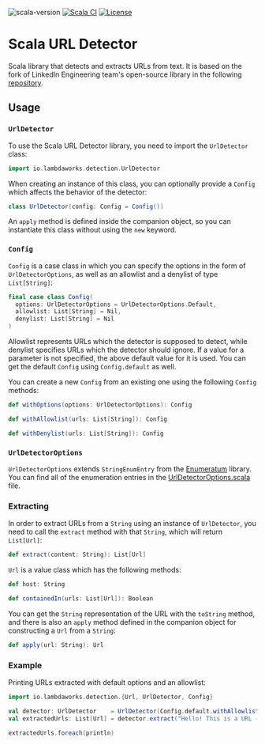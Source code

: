![scala-version][scala-version-badge]
[![Scala CI](https://github.com/lambdaworks/scurl-detector/actions/workflows/ci.yml/badge.svg)](https://github.com/lambdaworks/scurl-detector/actions/workflows/ci.yml)
[![License](https://img.shields.io/badge/License-Apache%202.0-blue.svg)](https://opensource.org/licenses/Apache-2.0)

# Scala URL Detector

Scala library that detects and extracts URLs from text. It is based on the fork of LinkedIn Engineering team's open-source library in the following [repository](https://github.com/URL-Detector/URL-Detector).

## Usage

### `UrlDetector` 

To use the Scala URL Detector library, you need to import the `UrlDetector` class:

```scala
import io.lambdaworks.detection.UrlDetector
```

When creating an instance of this class, you can optionally provide a `Config` which affects the behavior of the detector:

```scala
class UrlDetector(config: Config = Config())
```

An `apply` method is defined inside the companion object, so you can instantiate this class without using the `new` keyword.

### `Config`

`Config` is a case class in which you can specify the options in the form of `UrlDetectorOptions`, as well as an allowlist and a denylist of type `List[String]`:

```scala
final case class Config(
  options: UrlDetectorOptions = UrlDetectorOptions.Default,
  allowlist: List[String] = Nil,
  denylist: List[String] = Nil
)
```

Allowlist represents URLs which the detector is supposed to detect, while denylist specifies URLs which the detector should ignore.
If a value for a parameter is not specified, the above default value for it is used.
You can get the default `Config` using `Config.default` as well.

You can create a new `Config` from an existing one using the following `Config` methods:

```scala
def withOptions(options: UrlDetectorOptions): Config

def withAllowlist(urls: List[String]): Config

def withDenylist(urls: List[String]): Config 
```

### `UrlDetectorOptions`

`UrlDetectorOptions` extends `StringEnumEntry` from the [Enumeratum](https://github.com/lloydmeta/enumeratum) library. You can find all of the enumeration entries in the [UrlDetectorOptions.scala](https://github.com/lambdaworks/scurl-detector/blob/main/src/main/scala/io/lambdaworks/detection/UrlDetectorOptions.scala) file.

### Extracting

In order to extract URLs from a `String` using an instance of `UrlDetector`, you need to call the `extract` method with that `String`, which will return `List[Url]`:

```scala
def extract(content: String): List[Url]
```

`Url` is a value class which has the following methods:

```scala
def host: String

def containedIn(urls: List[Url]): Boolean
```

You can get the `String` representation of the URL with the `toString` method, and there is also an `apply` method defined in the companion object for constructing a `Url` from a `String`:

```scala
def apply(url: String): Url
```

### Example

Printing URLs extracted with default options and an allowlist:

```scala
import io.lambdaworks.detection.{Url, UrlDetector, Config}

val detector: UrlDetector    = UrlDetector(Config.default.withAllowlist(List("https://lambdaworks.io/")))
val extractedUrls: List[Url] = detector.extract("Hello! This is a URL - lambdaworks.io")

extractedUrls.foreach(println)
```

[scala-version-badge]: https://img.shields.io/badge/scala-2.13.8-blue?logo=scala&color=teal